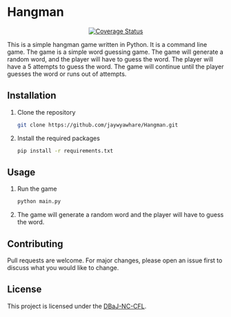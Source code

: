 # Hangman

<p align="center">
    <a href="https://coveralls.io/repos/github/jaywyawhare/Hangman">
        <img src="https://coveralls.io/repos/github/jaywyawhare/Hangman/badge.svg" alt="Coverage Status">
    </a>
</p>

This is a simple hangman game written in Python. It is a command line game. The game is a simple word guessing game. The game will generate a random word, and the player will have to guess the word. The player will have a 5 attempts to guess the word. The game will continue until the player guesses the word or runs out of attempts.

## Installation

1. Clone the repository

    ```bash
    git clone https://github.com/jaywyawhare/Hangman.git
    ```

2. Install the required packages

    ```bash
    pip install -r requirements.txt
    ```

## Usage

1. Run the game

    ```bash
    python main.py
    ```

2. The game will generate a random word and the player will have to guess the word.

## Contributing
Pull requests are welcome. For major changes, please open an issue first to discuss what you would like to change.

## License
This project is licensed under the [DBaJ-NC-CFL](./LICENCE.md).
